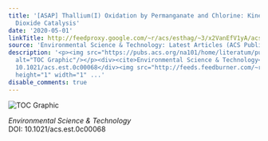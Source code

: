 ```yaml
---
title: '[ASAP] Thallium(I) Oxidation by Permanganate and Chlorine: Kinetics and Manganese
  Dioxide Catalysis'
date: '2020-05-01'
linkTitle: http://feedproxy.google.com/~r/acs/esthag/~3/x2VanEfV1yA/acs.est.0c00068
source: 'Environmental Science & Technology: Latest Articles (ACS Publications)'
description: '<p><img src="https://pubs.acs.org/na101/home/literatum/publisher/achs/journals/content/esthag/0/esthag.ahead-of-print/acs.est.0c00068/20200501/images/medium/es0c00068_0008.gif"
  alt="TOC Graphic"/></p><div><cite>Environmental Science & Technology</cite></div><div>DOI:
  10.1021/acs.est.0c00068</div><img src="http://feeds.feedburner.com/~r/acs/esthag/~4/x2VanEfV1yA"
  height="1" width="1" ...'
disable_comments: true
---
```

<p><img src="https://pubs.acs.org/na101/home/literatum/publisher/achs/journals/content/esthag/0/esthag.ahead-of-print/acs.est.0c00068/20200501/images/medium/es0c00068_0008.gif" alt="TOC Graphic"/></p><div><cite>Environmental Science & Technology</cite></div><div>DOI: 10.1021/acs.est.0c00068</div><img src="http://feeds.feedburner.com/~r/acs/esthag/~4/x2VanEfV1yA" height="1" width="1" ...